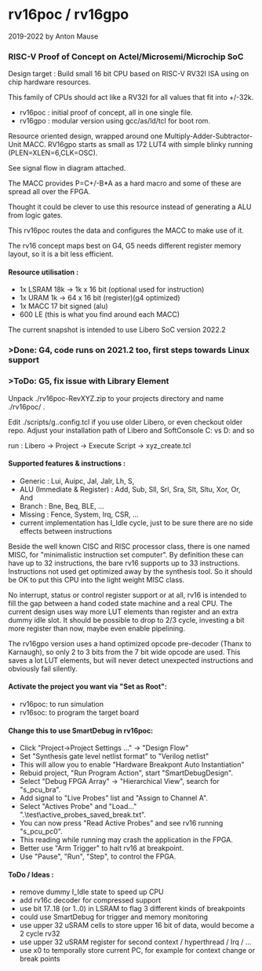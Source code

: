 
# rv16poc / rv16gpo

2019-2022 by Anton Mause

### RISC-V Proof of Concept on Actel/Microsemi/Microchip SoC

Design target : Build small 16 bit CPU based on RISC-V RV32I ISA using on chip hardware resources.

This family of CPUs should act like a RV32I for all values that fit into +/-32k.

- rv16poc : initial proof of concept, all in one single file.
- rv16gpo : modular version using gcc/as/ld/tcl for boot rom.

Resource oriented design, wrapped around one Multiply-Adder-Subtractor-Unit MACC.
RV16gpo starts as small as 172 LUT4 with simple blinky running (PLEN=XLEN=6,CLK=OSC).

See signal flow in diagram attached.

The MACC provides P=C+/-B*A as a hard macro and some of these are spread all over the FPGA.

Thought it could be clever to use this resource instead of generating a ALU from logic gates.

This rv16poc routes the data and configures the MACC to make use of it.

The rv16 concept maps best on G4, G5 needs different register memory layout, so it is a bit less efficient.

#### Resource utilisation :
- 1x LSRAM 18k  -> 1k x 16 bit (optional used for instruction)
- 1x URAM 1k -> 64 x 16 bit (register)(g4 optimized)
- 1x MACC  17 bit signed (alu)
- 600 LE  (this is what you find around each MACC)

The current snapshot is intended to use Libero SoC version 2022.2
 
### >Done:  G4, code runs on 2021.2 too, first steps towards Linux support
### >ToDo:  G5, fix issue with Library Element

Unpack ./rv16poc-RevXYZ.zip to your projects directory and name ./rv16poc/ .

Edit ./scripts/g..config.tcl if you use older Libero, or even checkout older repo.
Adjust your installation path of Libero and SoftConsole C: vs D: and so

run : Libero -> Project -> Execute Script -> xyz_create.tcl

#### Supported features & instructions :

- Generic : Lui, Auipc, Jal, Jalr, Lh, S,
- ALU (Immediate & Register) : Add, Sub, Sll, Srl, Sra, Slt, Sltu, Xor, Or, And
- Branch : Bne, Beq, BLE, ...
- Missing : Fence, System, Irq, CSR, ...
- current implementation has I_Idle cycle, just to be sure there are no side effects between instructions

Beside the well known CISC and RISC processor class, there is one named MISC, for "minimalistic instruction set computer". By definition these can have up to 32 instructions, the bare rv16 supports up to 33 instructions. Instructions not used get optimized away by the synthesis tool. So it should be OK to put this CPU into the light weight MISC class. 

No interrupt, status or control register support or at all, rv16 is intended to fill the gap between a hand coded state machine and a real CPU. The current design uses way more LUT elements than register and an extra dummy idle slot. It should be possible to drop to 2/3 cycle, investing a bit more register than now, maybe even enable pipelining.

The rv16gpo version uses a hand optimized opcode pre-decoder (Thanx to Karnaugh), so only 2 to 3 bits from the 7 bit wide opcode are used. This saves a lot LUT elements, but will never detect unexpected instructions and obviously fail silently.


#### Activate the project you want via "Set as Root":
- rv16poc: to run simulation
- rv16soc: to program the target board

#### Change this to use SmartDebug in rv16poc:
- Click "Project->Project Settings ..." -> "Design Flow"
- Set "Synthesis gate level netlist format" to "Verilog netlist"
- This will allow you to enable "Hardware Breakpont Auto Instantiation"
- Rebuid project, "Run Program Action", start "SmartDebugDesign".
- Select "Debug FPGA Array" -> "Hierarchical View", search for "s_pcu_bra".
- Add signal to "Live Probes" list and "Assign to Channel A".
- Select "Actives Probe" and "Load..." ".\test\active_probes_saved_break.txt".
- You can now press "Read Active Probes" and see rv16 running "s_pcu_pc0".
- This reading while running may crash the application in the FPGA.
- Better use "Arm Trigger" to halt rv16 at breakpoint.
- Use "Pause", "Run", "Step", to control the FPGA.


#### ToDo / Ideas :
- remove dummy I_Idle state to speed up CPU
- add rv16c decoder for compressed support
- use bit 17..18 (or 1..0) in LSRAM to flag 3 different kinds of breakpoints
- could use SmartDebug for trigger and memory monitoring
- use upper 32 uSRAM cells to store upper 16 bit of data, would become a 2 cycle rv32
- use upper 32 uSRAM register for second context / hyperthread / Irq / ...
- use x0 to temporally store current PC, for example for context change or break points
